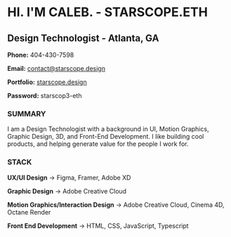 # HI. I'M CALEB. - STARSCOPE.ETH
## Design Technologist - Atlanta, GA

**Phone:** 404-430-7598

**Email:** contact@starscope.design

**Portfolio:** [starscope.design](https://starscope.design)

**Password:** starscop3-eth



### SUMMARY
I am a Design Technologist with a background in UI, Motion Graphics, Graphic Design, 3D, and Front-End Development. 
I like building cool products, and helping generate value for the people I work for.



### STACK
**UX/UI Design** → Figma, Framer, Adobe XD

**Graphic Design** → Adobe Creative Cloud

**Motion Graphics/Interaction Design** → Adobe Creative Cloud, Cinema 4D, Octane Render

**Front End Development** → HTML, CSS, JavaScript, Typescript

